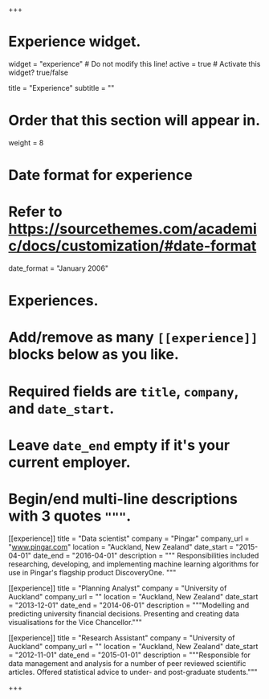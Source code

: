 +++
# Experience widget.
widget = "experience"  # Do not modify this line!
active = true  # Activate this widget? true/false

title = "Experience"
subtitle = ""

# Order that this section will appear in.
weight = 8

# Date format for experience
#   Refer to https://sourcethemes.com/academic/docs/customization/#date-format
date_format = "January 2006"

# Experiences.
#   Add/remove as many `[[experience]]` blocks below as you like.
#   Required fields are `title`, `company`, and `date_start`.
#   Leave `date_end` empty if it's your current employer.
#   Begin/end multi-line descriptions with 3 quotes `"""`.
[[experience]]
  title = "Data scientist"
  company = "Pingar"
  company_url = "www.pingar.com"
  location = "Auckland, New Zealand"
  date_start = "2015-04-01"
  date_end = "2016-04-01"
  description = """
  Responsibilities included researching, developing, and implementing machine learning algorithms for use in Pingar's flagship product DiscoveryOne.
  """

[[experience]]
  title = "Planning Analyst"
  company = "University of Auckland"
  company_url = ""
  location = "Auckland, New Zealand"
  date_start = "2013-12-01"
  date_end = "2014-06-01"
  description = """Modelling and predicting university financial decisions. Presenting and creating data visualisations for the Vice Chancellor."""
  
[[experience]]
  title = "Research Assistant"
  company = "University of Auckland"
  company_url = ""
  location = "Auckland, New Zealand"
  date_start = "2012-11-01"
  date_end = "2015-01-01"
  description = """Responsible for data management and analysis for a number of peer reviewed scientific articles. Offered statistical advice to under- and post-graduate students."""

+++
